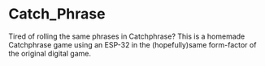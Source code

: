 # Catch_Phrase
 Tired of rolling the same phrases in Catchphrase? This is a homemade Catchphrase game using an ESP-32 in the (hopefully)same form-factor of the original digital game.
